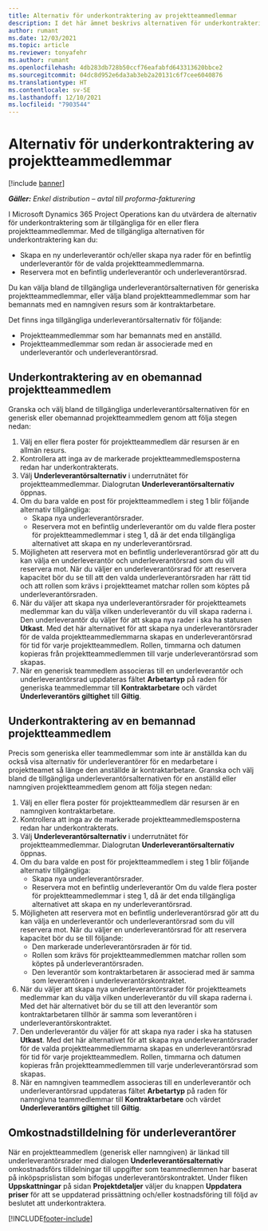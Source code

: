 ```yaml
---
title: Alternativ för underkontraktering av projektteammedlemmar
description: I det här ämnet beskrivs alternativen för underkontraktering för projektteammedlemmar i Microsoft Dynamics 365 Project Operations.
author: rumant
ms.date: 12/03/2021
ms.topic: article
ms.reviewer: tonyafehr
ms.author: rumant
ms.openlocfilehash: 4db283db728b50ccf76eafabfd643313620bbce2
ms.sourcegitcommit: 04dc8d952e6da3ab3eb2a20131c6f7cee6040876
ms.translationtype: HT
ms.contentlocale: sv-SE
ms.lasthandoff: 12/10/2021
ms.locfileid: "7903544"
---
```

# <a name="subcontracting-options-for-project-team-members"></a>Alternativ för underkontraktering av projektteammedlemmar

[!include [banner](../../includes/dataverse-preview.md)]

_**Gäller:** Enkel distribution – avtal till proforma-fakturering_

I Microsoft Dynamics 365 Project Operations kan du utvärdera de alternativ för underkontraktering som är tillgängliga för en eller flera projektteammedlemmar. Med de tillgängliga alternativen för underkontraktering kan du:

- Skapa en ny underleverantör och/eller skapa nya rader för en befintlig underleverantör för de valda projektteammedlemmarna. 
- Reservera mot en befintlig underleverantör och underleverantörsrad. 

Du kan välja bland de tillgängliga underleverantörsalternativen för generiska projektteammedlemmar, eller välja bland projektteammedlemmar som har bemannats med en namngiven resurs som är kontraktarbetare. 

Det finns inga tillgängliga underleverantörsalternativ för följande:

- Projektteammedlemmar som har bemannats med en anställd. 
- Projektteammedlemmar som redan är associerade med en underleverantör och underleverantörsrad. 

## <a name="subcontracting-an-unstaffed-project-team-member"></a>Underkontraktering av en obemannad projektteammedlem

Granska och välj bland de tillgängliga underleverantörsalternativen för en generisk eller obemannad projektteammedlem genom att följa stegen nedan:

1. Välj en eller flera poster för projektteammedlem där resursen är en allmän resurs.
2. Kontrollera att inga av de markerade projektteammedlemsposterna redan har underkontrakterats. 
3. Välj **Underleverantörsalternativ** i underrutnätet för projektteammedlemmar. Dialogrutan **Underleverantörsalternativ** öppnas. 
4. Om du bara valde en post för projektteammedlem i steg 1 blir följande alternativ tillgängliga:
    - Skapa nya underleverantörsrader. 
    - Reservera mot en befintlig underleverantör om du valde flera poster för projektteammedlemmar i steg 1, då är det enda tillgängliga alternativet att skapa en ny underleverantörsrad.
5. Möjligheten att reservera mot en befintlig underleverantörsrad gör att du kan välja en underleverantör och underleverantörsrad som du vill reservera mot. När du väljer en underleverantörsrad för att reservera kapacitet bör du se till att den valda underleverantörsraden har rätt tid och att rollen som krävs i projektteamet matchar rollen som köptes på underleverantörsraden.
6. När du väljer att skapa nya underleverantörsrader för projektteamets medlemmar kan du välja vilken underleverantör du vill skapa raderna i. Den underleverantör du väljer för att skapa nya rader i ska ha statusen **Utkast**. Med det här alternativet för att skapa nya underleverantörsrader för de valda projektteammedlemmarna skapas en underleverantörsrad för tid för varje projektteammedlem. Rollen, timmarna och datumen kopieras från projektteammedlemmen till varje underleverantörsrad som skapas. 
7. När en generisk teammedlem associeras till en underleverantör och underleverantörsrad uppdateras fältet **Arbetartyp** på raden för generiska teammedlemmar till **Kontraktarbetare** och värdet **Underleverantörs giltighet** till **Giltig**.

## <a name="subcontracting-a-staffed-project-team-member"></a>Underkontraktering av en bemannad projektteammedlem

Precis som generiska eller teammedlemmar som inte är anställda kan du också visa alternativ för underleverantörer för en medarbetare i projektteamet så länge den anställde är kontraktarbetare. Granska och välj bland de tillgängliga underleverantörsalternativen för en anställd eller namngiven projektteammedlem genom att följa stegen nedan:

1. Välj en eller flera poster för projektteammedlem där resursen är en namngiven kontraktarbetare.
2. Kontrollera att inga av de markerade projektteammedlemsposterna redan har underkontrakterats. 
3. Välj **Underleverantörsalternativ** i underrutnätet för projektteammedlemmar. Dialogrutan **Underleverantörsalternativ** öppnas. 
4. Om du bara valde en post för projektteammedlem i steg 1 blir följande alternativ tillgängliga:
      - Skapa nya underleverantörsrader.
      - Reservera mot en befintlig underleverantör
  Om du valde flera poster för projektteammedlemmar i steg 1, då är det enda tillgängliga alternativet att skapa en ny underleverantörsrad.
5. Möjligheten att reservera mot en befintlig underleverantörsrad gör att du kan välja en underleverantör och underleverantörsrad som du vill reservera mot. När du väljer en underleverantörsrad för att reservera kapacitet bör du se till följande:
      - Den markerade underleverantörsraden är för tid. 
      - Rollen som krävs för projektteammedlemmen matchar rollen som köptes på underleverantörsraden. 
      - Den leverantör som kontraktarbetaren är associerad med är samma som leverantören i underleverantörskontraktet.
6. När du väljer att skapa nya underleverantörsrader för projektteamets medlemmar kan du välja vilken underleverantör du vill skapa raderna i. Med det här alternativet bör du se till att den leverantör som kontraktarbetaren tillhör är samma som leverantören i underleverantörskontraktet. 
7. Den underleverantör du väljer för att skapa nya rader i ska ha statusen **Utkast**. Med det här alternativet för att skapa nya underleverantörsrader för de valda projektteammedlemmarna skapas en underleverantörsrad för tid för varje projektteammedlem. Rollen, timmarna och datumen kopieras från projektteammedlemmen till varje underleverantörsrad som skapas.  
8. När en namngiven teammedlem associeras till en underleverantör och underleverantörsrad uppdateras fältet **Arbetartyp** på raden för namngivna teammedlemmar till **Kontraktarbetare** och värdet **Underleverantörs giltighet** till **Giltig**.

## <a name="re-costing-subcontractor-assignments"></a>Omkostnadstilldelning för underleverantörer

När en projektteammedlem (generisk eller namngiven) är länkad till underleverantörsrader med dialogen **Underleverantörsalternativ** omkostnadsförs tilldelningar till uppgifter som teammedlemmen har baserat på inköpsprislistan som bifogas underleverantörskontraktet. Under fliken **Uppskattningar** på sidan **Projektdetaljer** väljer du knappen **Uppdatera priser** för att se uppdaterad prissättning och/eller kostnadsföring till följd av beslutet att underkontraktera.

[!INCLUDE[footer-include](../../includes/footer-banner.md)]
